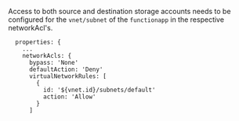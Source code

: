 Access to both source and destination storage accounts needs to be configured for the `vnet/subnet` of the `functionapp` in the respective networkAcl's.

```bicep
  properties: {
    ...
    networkAcls: {
      bypass: 'None'
      defaultAction: 'Deny'
      virtualNetworkRules: [
        {
          id: '${vnet.id}/subnets/default'
          action: 'Allow'
        }
      ]
```